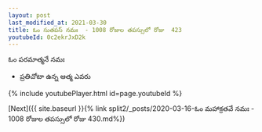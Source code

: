```yaml
---
layout: post
last_modified_at: 2021-03-30
title: ఓం సుతపస్ నమః  - 1008 రోజుల తపస్సులో రోజు  423
youtubeId: 0c2ekrJxD2k
---
```

 
 
 ఓం పరమాత్మనే నమః  
 
 -  ప్రతిచోటా ఉన్న ఆత్మ ఎవరు 
 
  
 
  
 
 
 
 
 
 


{% include youtubePlayer.html id=page.youtubeId %}
 
[Next]({{ site.baseurl }}{% link  split2/_posts/2020-03-16-ఓం మహాక్రతవే నమః  - 1008 రోజుల తపస్సులో రోజు  430.md%})
 
